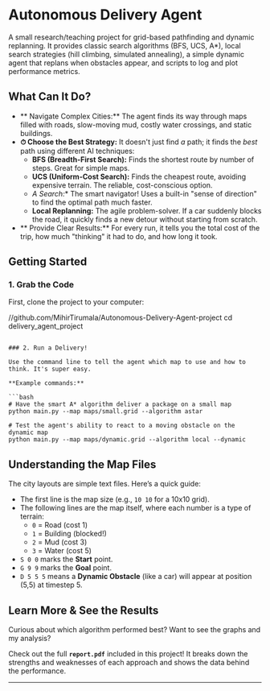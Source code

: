 
#  Autonomous Delivery Agent

A small research/teaching project for grid-based pathfinding and dynamic replanning. It provides classic search algorithms (BFS, UCS, A\*), local search strategies (hill climbing, simulated annealing), a simple dynamic agent that replans when obstacles appear, and scripts to log and plot performance metrics.

## What Can It Do?

- ** Navigate Complex Cities:** The agent finds its way through maps filled with roads, slow-moving mud, costly water crossings, and static buildings.
- **⏱ Choose the Best Strategy:** It doesn't just find *a* path; it finds the *best* path using different AI techniques:
  - **BFS (Breadth-First Search):** Finds the shortest route by number of steps. Great for simple maps.
  - **UCS (Uniform-Cost Search):** Finds the cheapest route, avoiding expensive terrain. The reliable, cost-conscious option.
  - **A* Search:** The smart navigator! Uses a built-in "sense of direction" to find the optimal path much faster.
  - **Local Replanning:** The agile problem-solver. If a car suddenly blocks the road, it quickly finds a new detour without starting from scratch.
- **  Provide Clear Results:** For every run, it tells you the total cost of the trip, how much "thinking" it had to do, and how long it took.

##   Getting Started

### 1. Grab the Code

First, clone the project to your computer:

//github.com/MihirTirumala/Autonomous-Delivery-Agent-project
cd delivery_agent_project
```

### 2. Run a Delivery!

Use the command line to tell the agent which map to use and how to think. It's super easy.

**Example commands:**

```bash
# Have the smart A* algorithm deliver a package on a small map
python main.py --map maps/small.grid --algorithm astar

# Test the agent's ability to react to a moving obstacle on the dynamic map
python main.py --map maps/dynamic.grid --algorithm local --dynamic
```

##  Understanding the Map Files

The city layouts are simple text files. Here’s a quick guide:

- The first line is the map size (e.g., `10 10` for a 10x10 grid).
- The following lines are the map itself, where each number is a type of terrain:
  - `0` = Road (cost 1)
  - `1` = Building (blocked!)
  - `2` = Mud (cost 3)
  - `3` = Water (cost 5)
- `S 0 0` marks the **Start** point.
- `G 9 9` marks the **Goal** point.
- `D 5 5 5` means a **Dynamic Obstacle** (like a car) will appear at position (5,5) at timestep 5.

##  Learn More & See the Results

Curious about which algorithm performed best? Want to see the graphs and my analysis?

Check out the full **`report.pdf`** included in this project! It breaks down the strengths and weaknesses of each approach and shows the data behind the performance.

---


